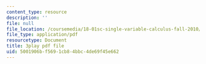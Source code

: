 ```yaml
---
content_type: resource
description: ''
file: null
file_location: /coursemedia/18-01sc-single-variable-calculus-fall-2010/5001906bf5691cb84bbc4de69f45e662_4sTKcvYMNxk.pdf
file_type: application/pdf
resourcetype: Document
title: 3play pdf file
uid: 5001906b-f569-1cb8-4bbc-4de69f45e662
---
```

